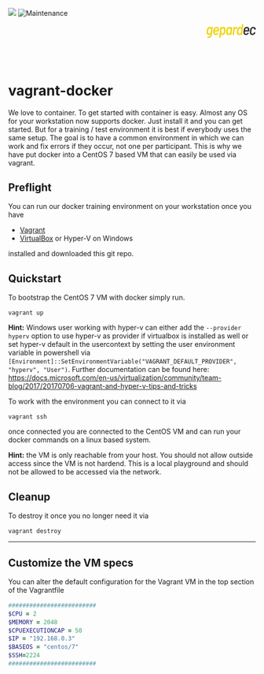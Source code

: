 ![](https://img.shields.io/badge/license-GPL%20v3.0-brightgreen.svg)
![Maintenance](https://img.shields.io/maintenance/yes/2020)
<p align="right">
<img alt="gepardec" width=100px src="https://github.com/Gepardec/branding/raw/master/logo/gepardec.png">
</p>
<br>
<br>

# vagrant-docker

We love to container. To get started with container is easy. Almost any OS for your workstation now supports docker. Just install it and you can get started. But for a training / test environment it is best if everybody uses the same setup. The goal is to have a common environment in which we can work and fix errors if they occur, not one per participant. This is why we have put docker into a CentOS 7 based VM that can easily be used via vagrant.

## Preflight

You can run our docker training environment on your workstation once you have 

* [Vagrant](https://www.vagrantup.com/intro/getting-started/install.html)
* [VirtualBox](https://www.virtualbox.org/wiki/Downloads) or Hyper-V on Windows

installed and downloaded this git repo. 


## Quickstart

To bootstrap the CentOS 7 VM with docker simply run.

```
vagrant up
```

**Hint:** Windows user working with hyper-v can either add the `--provider hyperv` option to use hyper-v as provider if virtualbox is installed as well or set hyper-v default in the usercontext by setting the user environment variable in powershell via `[Environment]::SetEnvironmentVariable("VAGRANT_DEFAULT_PROVIDER", "hyperv", "User")`. Further documentation can be found here: https://docs.microsoft.com/en-us/virtualization/community/team-blog/2017/20170706-vagrant-and-hyper-v-tips-and-tricks 
 
To work with the environment you can connect to it via

```
vagrant ssh
```

once connected you are connected to the CentOS VM and can run your docker commands on a linux based system.

**Hint:** the VM is only reachable from your host. You should not allow outside access since the VM is not hardend. This is a local playground and should not be allowed to be accessed via the network.

## Cleanup
To destroy it once you no longer need it via

```
vagrant destroy
```

---

## Customize the VM specs

You can alter the default configuration for the Vagrant VM in the top section of the Vagrantfile

```ruby
#########################
$CPU = 2
$MEMORY = 2048
$CPUEXECUTIONCAP = 50
$IP = "192.168.0.3"
$BASEOS = "centos/7"
$SSH=2224
#########################
```